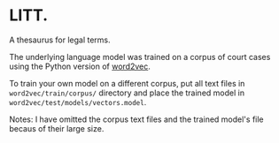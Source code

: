 # LITT.

A thesaurus for legal terms.

The underlying language model was trained on a corpus of court cases using the Python version of [word2vec](https://radimrehurek.com/gensim/models/word2vec.html).

To train your own model on a different corpus, put all text files in ``word2vec/train/corpus/`` directory and place the trained model in ``word2vec/test/models/vectors.model``.

Notes:
I have omitted the corpus text files and the trained model's file becaus of their large size.
